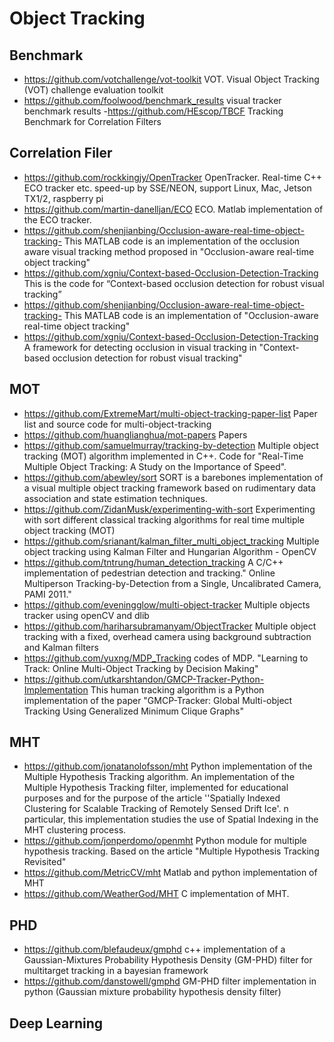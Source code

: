 # Object Tracking

## Benchmark 
- https://github.com/votchallenge/vot-toolkit
VOT. Visual Object Tracking (VOT) challenge evaluation toolkit
- https://github.com/foolwood/benchmark_results
visual tracker benchmark results
-https://github.com/HEscop/TBCF
Tracking Benchmark for Correlation Filters

## Correlation Filer
- https://github.com/rockkingjy/OpenTracker
OpenTracker. Real-time C++ ECO tracker etc. speed-up by SSE/NEON, support Linux, Mac, Jetson TX1/2, raspberry pi
- https://github.com/martin-danelljan/ECO
ECO. Matlab implementation of the ECO tracker.
- https://github.com/shenjianbing/Occlusion-aware-real-time-object-tracking-
This MATLAB code is an implementation of the occlusion aware visual tracking method proposed in "Occlusion-aware real-time object tracking"
- https://github.com/xgniu/Context-based-Occlusion-Detection-Tracking
This is the code for “Context-based occlusion detection for robust visual tracking” 
- https://github.com/shenjianbing/Occlusion-aware-real-time-object-tracking-
This MATLAB code is an implementation of "Occlusion-aware real-time object tracking"
- https://github.com/xgniu/Context-based-Occlusion-Detection-Tracking
A framework for detecting occlusion in visual tracking in "Context-based occlusion detection for robust visual tracking"

## MOT
- https://github.com/ExtremeMart/multi-object-tracking-paper-list
Paper list and source code for multi-object-tracking 
- https://github.com/huanglianghua/mot-papers
Papers
- https://github.com/samuelmurray/tracking-by-detection
Multiple object tracking (MOT) algorithm implemented in C++. Code for "Real-Time Multiple Object Tracking: A Study on the Importance of Speed".
- https://github.com/abewley/sort
SORT is a barebones implementation of a visual multiple object tracking framework based on rudimentary data association and state estimation techniques.
- https://github.com/ZidanMusk/experimenting-with-sort
Experimenting with sort different classical tracking algorithms for real time multiple object tracking (MOT)
- https://github.com/srianant/kalman_filter_multi_object_tracking
Multiple object tracking using Kalman Filter and Hungarian Algorithm - OpenCV
- https://github.com/tntrung/human_detection_tracking
A C/C++ implementation of pedestrian detection and tracking." Online Multiperson Tracking-by-Detection from a Single, Uncalibrated Camera, PAMI 2011."
- https://github.com/eveningglow/multi-object-tracker
Multiple objects tracker using openCV and dlib
- https://github.com/hariharsubramanyam/ObjectTracker
Multiple object tracking with a fixed, overhead camera using background subtraction and Kalman filters
- https://github.com/yuxng/MDP_Tracking
codes of MDP. "Learning to Track: Online Multi-Object Tracking by Decision Making"
- https://github.com/utkarshtandon/GMCP-Tracker-Python-Implementation
This human tracking algorithm is a Python implementation of the paper "GMCP-Tracker: Global Multi-object Tracking Using Generalized Minimum Clique Graphs"
## MHT
- https://github.com/jonatanolofsson/mht
Python implementation of the Multiple Hypothesis Tracking algorithm. An implementation of the Multiple Hypothesis Tracking filter, implemented for educational purposes and for the purpose of the article ''Spatially Indexed Clustering for Scalable Tracking of Remotely Sensed Drift Ice'. n particular, this implementation studies the use of Spatial Indexing in the MHT clustering process.
- https://github.com/jonperdomo/openmht
Python module for multiple hypothesis tracking. Based on the article "Multiple Hypothesis Tracking Revisited"
- https://github.com/MetricCV/mht
Matlab and python implementation of MHT
- https://github.com/WeatherGod/MHT
C implementation of MHT.
## PHD
- https://github.com/blefaudeux/gmphd
c++ implementation of a Gaussian-Mixtures Probability Hypothesis Density (GM-PHD) filter for multitarget tracking in a bayesian framework 
- https://github.com/danstowell/gmphd
GM-PHD filter implementation in python (Gaussian mixture probability hypothesis density filter) 
## Deep Learning
